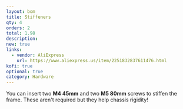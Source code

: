 ```yaml
---
layout: bom
title: Stiffeners
qty: 4
orders: 2
total: 1.98
description: 
new: true
links:
  - vendor: AliExpress
    url: https://www.aliexpress.us/item/2251832837611476.html
kofi: true
optional: true
category: Hardware
---
```


You can insert two **M4 45mm** and two **M5 80mm** screws to stiffen the frame. These aren't required but they help chassis rigidity!